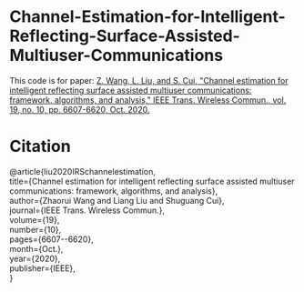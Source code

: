 # Channel-Estimation-for-Intelligent-Reflecting-Surface-Assisted-Multiuser-Communications
This code is for paper: [Z. Wang, L. Liu, and S. Cui, "Channel estimation for intelligent reflecting surface assisted multiuser communications: framework, algorithms, and analysis," IEEE Trans. Wireless Commun., vol. 19, no. 10, pp. 6607-6620, Oct. 2020.](https://ieeexplore.ieee.org/abstract/document/9130088)
# Citation
@article{liu2020IRSchannelestimation,<br> 
  title={Channel estimation for intelligent reflecting surface assisted multiuser communications: framework, algorithms, and analysis},<br> 
  author={Zhaorui Wang and Liang Liu and Shuguang Cui},<br> 
  journal={IEEE Trans. Wireless Commun.},<br> 
  volume={19},<br> 
  number={10},<br> 
  pages={6607--6620},<br> 
  month={Oct.},<br>
  year={2020},<br> 
  publisher={IEEE},<br> 
}
